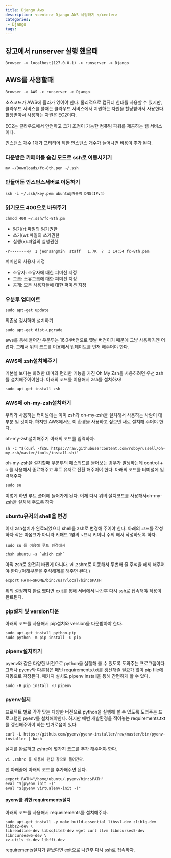 ```yaml
---
title: Django Aws
description: <center> Django AWS 세팅하기 </center>
categories:
 - Django
tags:
---
```



## 장고에서 runserver 실행 했을때

```
Browser -> localhost(127.0.0.1) -> runserver -> Django
```

## AWS를 사용할때

```
Browser -> AWS -> runserver -> Django
```
소스코드가 AWS에 올라가 있어야 한다. 물리적으로 컴퓨터 한대를 사용할 수 있지만, 클라우드 서비스를 쓸때는 클라우드 서비스에서 지원하는 자원을 할당받아서 사용한다. 할당받아서 사용하는 자원은 EC2이다.

EC2는 클라우드에서 안전하고 크기 조정이 가능한 컴퓨팅 파워를 제공하는 웹 서비스 이다.

인스턴스 개수 1개가  프리티어 제한 인스턴스 개수가 늘어나면 비용이 추가 된다. 


### 다운받은 키페어를 숨김 모드로 ssh로 이동시키기
```
mv ~/Downloads/fc-8th.pen ~/.ssh
```
### 만들어둔 인스턴스서버로 이동하기

```
ssh -i ~/.ssh/key.pem ubuntu@퍼블릭 DNS(IPv4)
```

### 읽기모드 400으로 바꿔주기
```
chmod 400 ~/.ssh/fc-8th.pm
```

* 읽기(r):파일의 읽기권한
* 쓰기(w):파일의 쓰기권한
* 실행(x):파일의 실행권한

```
-r--------@  1 jeonsangmin  staff   1.7K  7  3 14:54 fc-8th.pem
```

퍼미션의 사용자 지정

* 소유자: 소유자에 대한 퍼미션 지정
* 그룹: 소유그룹에 대한 퍼미션 지정
* 공개: 모든 사용자들에 대한 퍼미션 지정

### 우분투 업데이트

```
sudo apt-get update
```

의존성 검사하며 설치하기

```
sudo apt-get dist-upgrade
```
aws를 통해 들어간 우분투는 16.04버전으로 옛날 버전이기 때문에 그냥 사용하기엔 어렵다. 그래서 위의 코드를 이용해서 업데이트를 먼저 해주어야 한다.

### AWS에 zsh설치해주기
기본쉘 보다는 화려한 테마와 편리한 기능을 가진 Oh My Zsh을 사용하려면 우선 zsh를 설치해주어야한다. 아래의 코드를 이용해서 zsh를 설치하자!

```
sudo apt-get install zsh
```
### AWS에 oh-my-zsh설치하기
우리가 사용하는 터미널에는 이미 zsh과 oh-my-zsh을 설치해서 사용하는 사람이 대부분 일 것이다. 하지만 AWS에서도 이 환경을 사용하고 싶으면 새로 설치해 주어야 한다.


oh-my-zsh설치해주기 아래의 코드를 입력하자.

```
sh -c "$(curl -fsSL https://raw.githubusercontent.com/robbyrussell/oh-my-zsh/master/tools/install.sh)"

```
oh-my-zsh을 설치할때 우분투의 패스워드를 물어보는 경우가 발생하는데 control + c 를 사용해서 종료해주고 루트 유저로 전환 해주어야 한다.
아래의 코드를 터미널에 입력해주자

```
sudo su
```
이렇게 하면 루트 폴더에 들어가게 된다. 이제 다시 위의 설치코드를 사용해서oh-my-zsh을 설치해 주도록 하자

### ubuntu유저의 shell을 변경
이제 zsh설치가 완료되었으니 shell을 zsh로 변경해 주어야 한다. 아래의 코드를 작성하자 작은 따옴표가 아니라 키패드 1옆의 ~표시 키이니 주의 해서 작성하도록 하자.

```
sudo su 를 이용해 루트 환경에서
```

```
chsh ubuntu -s `which zsh`
```

아직 zsh로 완전히 바뀐게 아니다. vi .zshrc로 이동해서 두번째 줄 주석을 해제 해주어야 한다.(아래부분을 주석해제를 해주면 된다.)
 
```
export PATH=$HOME/bin:/usr/local/bin:$PATH
```
위의 설정까지 완료 했다면 exit를 통해 서버에서 나간후 다시 ssh로 접속해야 적용이 완료된다.

### pip설치 및 version다운
아래의 코드를 사용해서 pip설치와 version을 다운받아야 한다.

```
sudo apt-get install python-pip
sudo python -m pip install -U pip
```

### pipenv설치하기
pyenv와 같은 다양한 버전으로 python을 실행해 볼 수 있도록 도와주는 프로그램이다. 그러나 pyenv와 다른점은 매번 requirements.txt를 갱신해줄 필요가 없이 pip file에 자동으로 저장된다. 패키지 설치도  pipenv install을 통해 간편하게 할 수 있다.

```
sudo -H pip install -U pipenv
```

### pyenv설치
프로젝트 별로 각각 맞는 다양한 버전으로 python을 실행해 볼 수 있도록 도와주는 프로그램인 pyenv를 설치해야한다. 하지만 매번 개발환경을 적어놓는 requirements.txt를 갱신해주어야 하는 번거로움이 있다.

```
curl -L https://github.com/pyenv/pyenv-installer/raw/master/bin/pyenv-installer | bash
```

설치를 완료하고 zshrc에 몇가지 코드를 추가 해주어야 한다.

```
vi .zshrc 를 이용해 편집 창으로 들어간다.
```
맨 아래줄에 아래의 코드를 추가해주면 된다.

```
export PATH="/home/ubuntu/.pyenv/bin:$PATH"
eval "$(pyenv init -)"
eval "$(pyenv virtualenv-init -)"
```

#### pyenv를 위한 requirements설치
아래의 코드를 사용해서 requeirements를 설치해주자.

```
sudo apt-get install -y make build-essential libssl-dev zlib1g-dev libbz2-dev \
libreadline-dev libsqlite3-dev wget curl llvm libncurses5-dev libncursesw5-dev \
xz-utils tk-dev libffi-dev
```

requirements설치가 끝났다면 exit으로 나간후 다시 ssh로 접속하자.